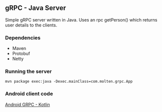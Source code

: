 ## gRPC - Java Server
Simple gRPC server written in Java.
Uses an rpc getPerson() which returns user details to the clients.

### Dependencies
* Maven
* Protobuf
* Netty


### Running the server
 `mvn package exec:java -Dexec.mainClass=com.molten.grpc.App`

### Android client code
[Android GRPC - Kotlin](https://github.com/vivekkartha/android-grpc-kotlin)
